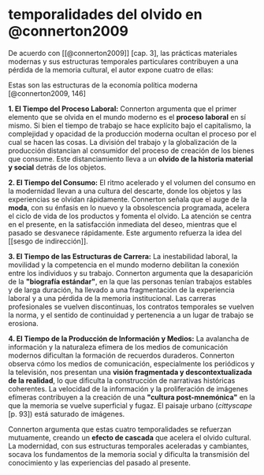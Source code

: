 # temporalidades del olvido en @connerton2009
De acuerdo con [[@connerton2009]] [cap. 3], las prácticas materiales modernas y sus estructuras temporales particulares contribuyen a una pérdida de la memoria cultural, el autor expone cuatro de ellas:

Estas son las estructuras de la economía política moderna [@connerton2009, 146]

**1. El Tiempo del Proceso Laboral:** Connerton argumenta que el primer elemento que se olvida en el mundo moderno es el **proceso laboral** en sí mismo. Si bien el tiempo de trabajo se hace explícito bajo el capitalismo, la complejidad y opacidad de la producción moderna ocultan el proceso por el cual se hacen las cosas. La división del trabajo y la globalización de la producción distancian al consumidor del proceso de creación de los bienes que consume. Este distanciamiento lleva a un **olvido de la historia material y social** detrás de los objetos.

**2. El Tiempo del Consumo:** El ritmo acelerado y el volumen del consumo en la modernidad llevan a una cultura del descarte, donde los objetos y las experiencias se olvidan rápidamente. Connerton señala que el auge de la **moda**, con su énfasis en lo nuevo y la obsolescencia programada, acelera el ciclo de vida de los productos y fomenta el olvido. La atención se centra en el presente, en la satisfacción inmediata del deseo, mientras que el pasado se desvanece rápidamente. Este argumento refuerza la idea del [[sesgo de indirección]].

**3. El Tiempo de las Estructuras de Carrera:** La inestabilidad laboral, la movilidad y la competencia en el mundo moderno debilitan la conexión entre los individuos y su trabajo. Connerton argumenta que la desaparición de la **"biografía estándar"**, en la que las personas tenían trabajos estables y de larga duración, ha llevado a una fragmentación de la experiencia laboral y a una pérdida de la memoria institucional. Las carreras profesionales se vuelven discontinuas, los contratos temporales se vuelven la norma, y el sentido de continuidad y pertenencia a un lugar de trabajo se erosiona.

**4. El Tiempo de la Producción de Información y Medios:** La avalancha de información y la naturaleza efímera de los medios de comunicación modernos dificultan la formación de recuerdos duraderos. Connerton observa cómo los medios de comunicación, especialmente los periódicos y la televisión, nos presentan una **visión fragmentada y descontextualizada de la realidad**, lo que dificulta la construcción de narrativas históricas coherentes. La velocidad de la información y la proliferación de imágenes efímeras contribuyen a la creación de una **"cultura post-mnemónica"** en la que la memoria se vuelve superficial y fugaz. El paisaje urbano  (*cittyscape* [p. 93]) está saturado de imágenes.

Connerton argumenta que estas cuatro temporalidades se refuerzan mutuamente, creando un **efecto de cascada** que acelera el olvido cultural. La modernidad, con sus estructuras temporales aceleradas y cambiantes, socava los fundamentos de la memoria social y dificulta la transmisión del conocimiento y las experiencias del pasado al presente.